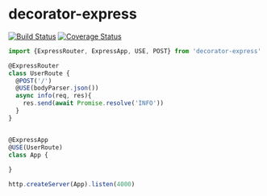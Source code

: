 # decorator-express

[![Build Status](https://travis-ci.org/slivcode/decorator-express.svg?branch=develop)](https://travis-ci.org/slivcode/decorator-express)
[![Coverage Status](https://coveralls.io/repos/github/slivcode/decorator-express/badge.svg?branch=develop)](https://coveralls.io/github/slivcode/decorator-express?branch=develop)

```js
import {ExpressRouter, ExpressApp, USE, POST} from 'decorator-express'

@ExpressRouter
class UserRoute {
  @POST('/')
  @USE(bodyParser.json())
  async info(req, res){
    res.send(await Promise.resolve('INFO'))
  }
}


@ExpressApp
@USE(UserRoute)
class App {
  
}

http.createServer(App).listen(4000)
```